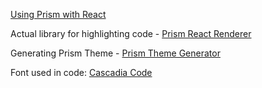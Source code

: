 [Using Prism with React](https://betterstack.dev/blog/code-highlighting-in-react-using-prismjs/)

Actual library for highlighting code - [Prism React Renderer](https://github.com/FormidableLabs/prism-react-renderer)

Generating Prism Theme - [Prism Theme Generator](http://k88hudson.github.io/syntax-highlighting-theme-generator/www/)

Font used in code: [Cascadia Code](https://github.com/microsoft/cascadia-code)
